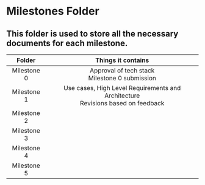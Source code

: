 # Milestones Folder

## This folder is used to store all the necessary documents for each milestone. 

| Folder | Things it contains|
|    :---:     |     :---:     | 
| Milestone 0 | Approval of tech stack <br> Milestone 0 submission  |
| Milestone 1 | Use cases, High Level Requirements and Architecture <br> Revisions based on feedback |
| Milestone 2 | |
| Milestone 3 | |
| Milestone 4 | |
| Milestone 5 | |
